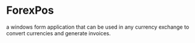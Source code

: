 # ForexPos
a windows form application that can be used in any currency exchange to convert currencies and generate invoices. 
